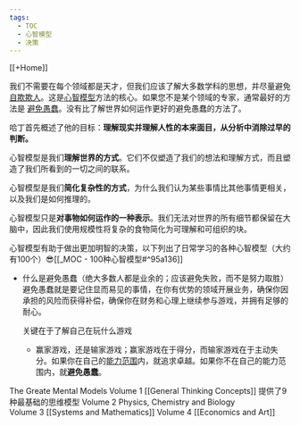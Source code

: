 ```yaml
---
tags:
  - TOC
  - 心智模型
  - 决策
---
```


[[+Home]]

我们不需要在每个领域都是天才，但我们应该了解大多数学科的思想，并尽量避免[自欺欺人](https://fs.blog/2015/11/cargo-cult-science/)。这是[心智模型](https://fs.blog/mental-models/)方法的核心。如果您不是某个领域的专家，通常最好的方法是 [避免愚蠢](https://fs.blog/2014/06/avoiding-stupidity/)。没有比了解世界如何运作更好的避免愚蠢的方法了。


哈丁首先概述了他的目标：**理解现实并理解人性的本来面目，从分析中消除过早的判断。**


心智模型是我们**理解世界的方式**。它们不仅塑造了我们的想法和理解方式，而且塑造了我们所看到的一切之间的联系。

心智模型是我们**简化复杂性的方式**，为什么我们认为某些事情比其他事情更相关，以及我们是如何推理的。

心智模型只是**对事物如何运作的一种表示**。我们无法对世界的所有细节都保留在大脑中，因此我们使用规模性将复杂的食物简化为可理解和可组织的块。

心智模型有助于做出更加明智的决策，以下列出了日常学习的各种心智模型（大约有100个）😎[[_MOC - 100种心智模型#^95a136]]



- 什么是避免愚蠢（绝大多数人都是业余的；应该避免失败，而不是努力取胜）
	避免愚蠢就是要记住显而易见的事情，在你有优势的领域开展业务，确保你因承担的风险而获得补偿，确保你在财务和心理上继续参与游戏，并拥有足够的耐心。
	
	关键在于了解自己在玩什么游戏
	- 赢家游戏，还是输家游戏；赢家游戏在于得分，而输家游戏在于主动失分。如果你在自己的[能力范围](https://fs.blog/circle-of-competence/)内，就追求卓越。如果你不在自己的能力范围内，就**避免愚蠢**。




The Greate Mental Models 
	Volume 1 [[General Thinking Concepts]]        提供了9种最基础的思维模型
	Volume 2 Physics, Chemistry and Biology  
	Volume 3 [[Systems and Mathematics]]
	Volume 4 [[Economics and Art]]

